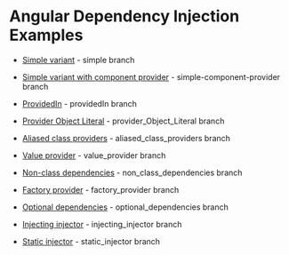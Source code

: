 # Angular Dependency Injection Examples

- [Simple variant](https://stackblitz.com/github/nntndfrk/ng_DI_examples/tree/simple) - simple branch

- [Simple variant with component provider](https://stackblitz.com/github/nntndfrk/ng_DI_examples/tree/simple-component-provider) - simple-component-provider branch

- [ProvidedIn](https://stackblitz.com/github/nntndfrk/ng_DI_examples/tree/providedIn) - providedIn branch

- [Provider Object Literal](https://stackblitz.com/github/nntndfrk/ng_DI_examples/tree/provider_Object_Literal) - provider_Object_Literal branch

- [Aliased class providers](https://stackblitz.com/github/nntndfrk/ng_DI_examples/tree/aliased_class_providers) - aliased_class_providers branch

- [Value provider](https://stackblitz.com/github/nntndfrk/ng_DI_examples/tree/value_provider) - value_provider branch

- [Non-class dependencies](https://stackblitz.com/github/nntndfrk/ng_DI_examples/tree/non_class_dependencies) - non_class_dependencies branch

- [Factory provider](https://stackblitz.com/github/nntndfrk/ng_DI_examples/tree/factory_provider) - factory_provider branch

- [Optional dependencies](https://stackblitz.com/github/nntndfrk/ng_DI_examples/tree/optional_dependencies) - optional_dependencies branch

- [Injecting injector](https://stackblitz.com/github/nntndfrk/ng_DI_examples/tree/injecting_injector) - injecting_injector branch

- [Static injector](https://stackblitz.com/github/nntndfrk/ng_DI_examples/tree/static_injector) - static_injector branch
